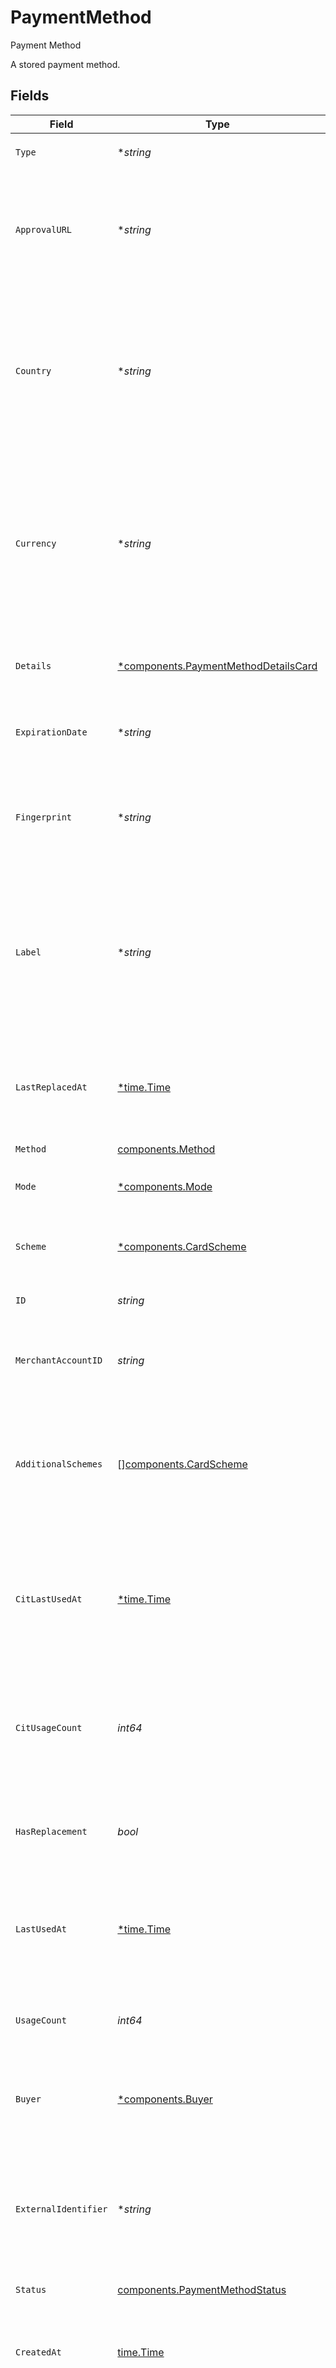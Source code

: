 # PaymentMethod

Payment Method

A stored payment method.


## Fields

| Field                                                                                                                                                 | Type                                                                                                                                                  | Required                                                                                                                                              | Description                                                                                                                                           | Example                                                                                                                                               |
| ----------------------------------------------------------------------------------------------------------------------------------------------------- | ----------------------------------------------------------------------------------------------------------------------------------------------------- | ----------------------------------------------------------------------------------------------------------------------------------------------------- | ----------------------------------------------------------------------------------------------------------------------------------------------------- | ----------------------------------------------------------------------------------------------------------------------------------------------------- |
| `Type`                                                                                                                                                | **string*                                                                                                                                             | :heavy_minus_sign:                                                                                                                                    | Always `payment-method`.                                                                                                                              | payment-method                                                                                                                                        |
| `ApprovalURL`                                                                                                                                         | **string*                                                                                                                                             | :heavy_minus_sign:                                                                                                                                    | The optional URL that the buyer needs to be redirected to to further authorize their payment.                                                         | https://gr4vy.app/redirect/12345                                                                                                                      |
| `Country`                                                                                                                                             | **string*                                                                                                                                             | :heavy_minus_sign:                                                                                                                                    | The 2-letter ISO code of the country this payment method can be used for. If this value is null the payment method may be used in multiple countries. | US                                                                                                                                                    |
| `Currency`                                                                                                                                            | **string*                                                                                                                                             | :heavy_minus_sign:                                                                                                                                    | The ISO-4217 currency code that this payment method can be used for. If this value is null the payment method may be used for multiple currencies.    | USD                                                                                                                                                   |
| `Details`                                                                                                                                             | [*components.PaymentMethodDetailsCard](../../models/components/paymentmethoddetailscard.md)                                                           | :heavy_minus_sign:                                                                                                                                    | Details for credit or debit card payment method.                                                                                                      |                                                                                                                                                       |
| `ExpirationDate`                                                                                                                                      | **string*                                                                                                                                             | :heavy_minus_sign:                                                                                                                                    | The expiration date for the payment method.                                                                                                           | 12/30                                                                                                                                                 |
| `Fingerprint`                                                                                                                                         | **string*                                                                                                                                             | :heavy_minus_sign:                                                                                                                                    | The unique hash derived from the payment method identifier (e.g. card number).                                                                        | a50b85c200ee0795d6fd33a5c66f37a4564f554355c5b46a756aac485dd168a4                                                                                      |
| `Label`                                                                                                                                               | **string*                                                                                                                                             | :heavy_minus_sign:                                                                                                                                    | A label for the card or the account. For a paypal payment method this is the user's email address. For a card it is the last 4 digits of the card.    | 1234                                                                                                                                                  |
| `LastReplacedAt`                                                                                                                                      | [*time.Time](https://pkg.go.dev/time#Time)                                                                                                            | :heavy_minus_sign:                                                                                                                                    | The date and time when this card was last replaced by the account updater.                                                                            | 2013-07-16T19:23:00.000+00:00                                                                                                                         |
| `Method`                                                                                                                                              | [components.Method](../../models/components/method.md)                                                                                                | :heavy_check_mark:                                                                                                                                    | N/A                                                                                                                                                   |                                                                                                                                                       |
| `Mode`                                                                                                                                                | [*components.Mode](../../models/components/mode.md)                                                                                                   | :heavy_minus_sign:                                                                                                                                    | The mode to use with this payment method.                                                                                                             | card                                                                                                                                                  |
| `Scheme`                                                                                                                                              | [*components.CardScheme](../../models/components/cardscheme.md)                                                                                       | :heavy_minus_sign:                                                                                                                                    | The scheme of the card. Only applies to card payments.                                                                                                | visa                                                                                                                                                  |
| `ID`                                                                                                                                                  | *string*                                                                                                                                              | :heavy_check_mark:                                                                                                                                    | The ID for the payment method.                                                                                                                        | ef9496d8-53a5-4aad-8ca2-00eb68334389                                                                                                                  |
| `MerchantAccountID`                                                                                                                                   | *string*                                                                                                                                              | :heavy_check_mark:                                                                                                                                    | The ID of the merchant account this buyer belongs to.                                                                                                 | default                                                                                                                                               |
| `AdditionalSchemes`                                                                                                                                   | [][components.CardScheme](../../models/components/cardscheme.md)                                                                                      | :heavy_minus_sign:                                                                                                                                    | Additional schemes of the card besides the primary scheme. Only applies to card payment methods.                                                      | [<br/>"eftpos-australia"<br/>]                                                                                                                        |
| `CitLastUsedAt`                                                                                                                                       | [*time.Time](https://pkg.go.dev/time#Time)                                                                                                            | :heavy_minus_sign:                                                                                                                                    | The timestamp when this payment method was last used in a transaction for client initiated transactions.                                              | 2013-07-16T19:23:00.000+00:00                                                                                                                         |
| `CitUsageCount`                                                                                                                                       | *int64*                                                                                                                                               | :heavy_check_mark:                                                                                                                                    | The number of times this payment method has been used in transactions for client initiated transactions.                                              | 50                                                                                                                                                    |
| `HasReplacement`                                                                                                                                      | *bool*                                                                                                                                                | :heavy_check_mark:                                                                                                                                    | Whether this card has a pending replacement that hasn't been applied yet.                                                                             | false                                                                                                                                                 |
| `LastUsedAt`                                                                                                                                          | [*time.Time](https://pkg.go.dev/time#Time)                                                                                                            | :heavy_minus_sign:                                                                                                                                    | The timestamp when this payment method was last used in a transaction.                                                                                | 2013-07-16T19:23:00.000+00:00                                                                                                                         |
| `UsageCount`                                                                                                                                          | *int64*                                                                                                                                               | :heavy_check_mark:                                                                                                                                    | The number of times this payment method has been used in transactions.                                                                                | 100                                                                                                                                                   |
| `Buyer`                                                                                                                                               | [*components.Buyer](../../models/components/buyer.md)                                                                                                 | :heavy_minus_sign:                                                                                                                                    | The optional buyer for which this payment method has been stored.                                                                                     |                                                                                                                                                       |
| `ExternalIdentifier`                                                                                                                                  | **string*                                                                                                                                             | :heavy_minus_sign:                                                                                                                                    | The merchant reference that can be used to match the payment method against your own records.                                                         | card-12345                                                                                                                                            |
| `Status`                                                                                                                                              | [components.PaymentMethodStatus](../../models/components/paymentmethodstatus.md)                                                                      | :heavy_check_mark:                                                                                                                                    | N/A                                                                                                                                                   |                                                                                                                                                       |
| `CreatedAt`                                                                                                                                           | [time.Time](https://pkg.go.dev/time#Time)                                                                                                             | :heavy_check_mark:                                                                                                                                    | The date and time when this payment method was first created in our system.                                                                           | 2013-07-16T19:23:00.000+00:00                                                                                                                         |
| `UpdatedAt`                                                                                                                                           | [time.Time](https://pkg.go.dev/time#Time)                                                                                                             | :heavy_check_mark:                                                                                                                                    | The date and time when this payment method was last updated in our system.                                                                            | 2013-07-16T19:23:00.000+00:00                                                                                                                         |
